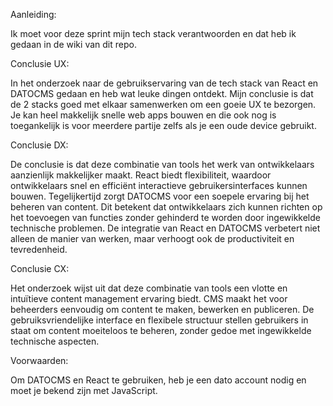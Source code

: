 Aanleiding: 

Ik moet voor deze sprint mijn tech stack verantwoorden en dat heb ik gedaan in de wiki van dit repo.

Conclusie UX:

In het onderzoek naar de gebruikservaring van de tech stack van React en DATOCMS gedaan en heb wat leuke dingen ontdekt. Mijn conclusie is dat de 2 stacks goed met elkaar samenwerken om een goeie UX te bezorgen. Je kan heel makkelijk snelle web apps bouwen en die ook nog is toegankelijk is voor meerdere partije zelfs als je een oude device gebruikt.

Conclusie DX:

De conclusie is dat deze combinatie van tools het werk van ontwikkelaars aanzienlijk makkelijker maakt. React biedt flexibiliteit, waardoor ontwikkelaars snel en efficiënt interactieve gebruikersinterfaces kunnen bouwen. Tegelijkertijd zorgt DATOCMS voor een soepele ervaring bij het beheren van content. Dit betekent dat ontwikkelaars zich kunnen richten op het toevoegen van functies zonder gehinderd te worden door ingewikkelde technische problemen. De integratie van React en DATOCMS verbetert niet alleen de manier van werken, maar verhoogt ook de productiviteit en tevredenheid.

Conclusie CX:

Het onderzoek wijst uit dat deze combinatie van tools een vlotte en intuïtieve content management ervaring biedt. CMS maakt het voor beheerders eenvoudig om content te maken, bewerken en publiceren. De gebruiksvriendelijke interface en flexibele structuur stellen gebruikers in staat om content moeiteloos te beheren, zonder gedoe met ingewikkelde technische aspecten.

Voorwaarden:

Om DATOCMS en React te gebruiken, heb je een dato account nodig en moet je bekend zijn met JavaScript.
